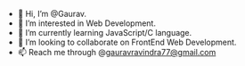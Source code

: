 - 👋 Hi, I’m @Gaurav.
- 👀 I’m interested in Web Development.
- 🌱 I’m currently learning JavaScript/C language.
- 💞️ I’m looking to collaborate on FrontEnd Web Development.
- 📫 Reach me through @gauravravindra77@gmail.com

<!---
Gauravrm26/Gauravrm26 is a ✨ special ✨ repository because its `README.md` (this file) appears on your GitHub profile.
You can click the Preview link to take a look at your changes.
--->
